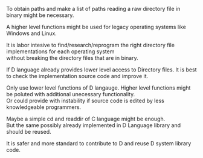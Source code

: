 To obtain paths and make a list of paths reading a raw directory file in binary might be necessary.  

A higher level functions might be used for legacy operating systems like Windows and Linux.  

It is labor intesive to find/research/reprogram the right directory file implementations for each operating system  
without breaking the directory files that are in binary.  
 


If D language already provides lower level access to Directory files.
It is best to check the implementation source code and improve it.  

Only use lower level functions of D langauge. Higher level functions might be poluted with additional unecessary functionality.  
Or could provide with instability if source code is edited by less knowledgeable programmers.

Maybe a simple cd and readdir of C language might be enough.   
But the same possibly already implemented in D Language library and should be reused.

It is safer and more standard to contribute to D and reuse D system library code.
